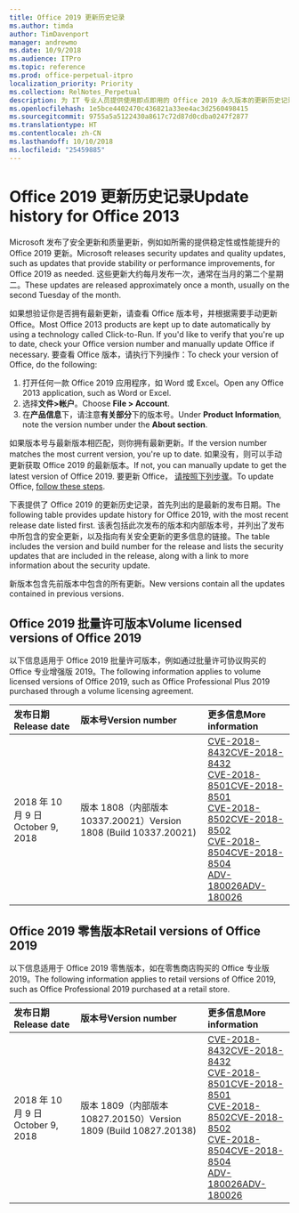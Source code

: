 ```yaml
---
title: Office 2019 更新历史记录
ms.author: timda
author: TimDavenport
manager: andrewmo
ms.date: 10/9/2018
ms.audience: ITPro
ms.topic: reference
ms.prod: office-perpetual-itpro
localization_priority: Priority
ms.collection: RelNotes_Perpetual
description: 为 IT 专业人员提供使用即点即用的 Office 2019 永久版本的更新历史记录
ms.openlocfilehash: 1e5bce4402470c436821a33ee4ac3d2560498415
ms.sourcegitcommit: 9755a5a5122430a8617c72d87d0cdba0247f2877
ms.translationtype: HT
ms.contentlocale: zh-CN
ms.lasthandoff: 10/10/2018
ms.locfileid: "25459885"
---
```

# <a name="update-history-for-office-2019"></a><span data-ttu-id="bc983-103">Office 2019 更新历史记录</span><span class="sxs-lookup"><span data-stu-id="bc983-103">Update history for Office 2013</span></span>

<span data-ttu-id="bc983-104">Microsoft 发布了安全更新和质量更新，例如如所需的提供稳定性或性能提升的 Office 2019 更新。</span><span class="sxs-lookup"><span data-stu-id="bc983-104">Microsoft releases security updates and quality updates, such as updates that provide stability or performance improvements, for Office 2019 as needed.</span></span> <span data-ttu-id="bc983-105">这些更新大约每月发布一次，通常在当月的第二个星期二。</span><span class="sxs-lookup"><span data-stu-id="bc983-105">These updates are released approximately once a month, usually on the second Tuesday of the month.</span></span>

<span data-ttu-id="bc983-106">如果想验证你是否拥有最新更新，请查看 Office 版本号，并根据需要手动更新 Office。</span><span class="sxs-lookup"><span data-stu-id="bc983-106">Most Office 2013 products are kept up to date automatically by using a technology called Click-to-Run. If you'd like to verify that you're up to date, check your Office version number and manually update Office if necessary.</span></span> <span data-ttu-id="bc983-107">要查看 Office 版本，请执行下列操作：</span><span class="sxs-lookup"><span data-stu-id="bc983-107">To check your version of Office, do the following:</span></span>

  1.    <span data-ttu-id="bc983-108">打开任何一款 Office 2019 应用程序，如 Word 或 Excel。</span><span class="sxs-lookup"><span data-stu-id="bc983-108">Open any Office 2013 application, such as Word or Excel.</span></span>
  2.    <span data-ttu-id="bc983-109">选择**文件>帐户**。</span><span class="sxs-lookup"><span data-stu-id="bc983-109">Choose **File > Account**.</span></span>
  3.    <span data-ttu-id="bc983-110">在**产品信息**下，请注意**有关部分**下的版本号。</span><span class="sxs-lookup"><span data-stu-id="bc983-110">Under **Product Information**, note the version number under the **About section**.</span></span>

<span data-ttu-id="bc983-111">如果版本号与最新版本相匹配，则你拥有最新更新。</span><span class="sxs-lookup"><span data-stu-id="bc983-111">If the version number matches the most current version, you're up to date.</span></span> <span data-ttu-id="bc983-112">如果没有，则可以手动更新获取 Office 2019 的最新版本。</span><span class="sxs-lookup"><span data-stu-id="bc983-112">If not, you can manually update to get the latest version of Office 2019.</span></span> <span data-ttu-id="bc983-113">要更新 Office， [请按照下列步骤](https://support.office.com/article/2ab296f3-7f03-43a2-8e50-46de917611c5)。</span><span class="sxs-lookup"><span data-stu-id="bc983-113">To update Office, [follow these steps](https://support.office.com/article/2ab296f3-7f03-43a2-8e50-46de917611c5).</span></span>


<span data-ttu-id="bc983-114">下表提供了 Office 2019 的更新历史记录，首先列出的是最新的发布日期。</span><span class="sxs-lookup"><span data-stu-id="bc983-114">The following table provides update history for Office 2019, with the most recent release date listed first.</span></span> <span data-ttu-id="bc983-115">该表包括此次发布的版本和内部版本号，并列出了发布中所包含的安全更新，以及指向有关安全更新的更多信息的链接。</span><span class="sxs-lookup"><span data-stu-id="bc983-115">The table includes the version and build number for the release and lists the security updates that are included in the release, along with a link to more information about the security update.</span></span>

<span data-ttu-id="bc983-116">新版本包含先前版本中包含的所有更新。</span><span class="sxs-lookup"><span data-stu-id="bc983-116">New versions contain all the updates contained in previous versions.</span></span>

## <a name="volume-licensed-versions-of-office-2019"></a><span data-ttu-id="bc983-117">Office 2019 批量许可版本</span><span class="sxs-lookup"><span data-stu-id="bc983-117">Volume licensed versions of Office 2019</span></span>
<span data-ttu-id="bc983-118">以下信息适用于 Office 2019 批量许可版本，例如通过批量许可协议购买的 Office 专业增强版 2019。</span><span class="sxs-lookup"><span data-stu-id="bc983-118">The following information applies to volume licensed versions of Office 2019, such as Office Professional Plus 2019 purchased through a volume licensing agreement.</span></span>

  
|<span data-ttu-id="bc983-119">**发布日期**</span><span class="sxs-lookup"><span data-stu-id="bc983-119">**Release date**</span></span>|<span data-ttu-id="bc983-120">**版本号**</span><span class="sxs-lookup"><span data-stu-id="bc983-120">**Version number**</span></span>|<span data-ttu-id="bc983-121">**更多信息**</span><span class="sxs-lookup"><span data-stu-id="bc983-121">**More information**</span></span>|
|:-----|:-----|:-----|
|<span data-ttu-id="bc983-122">2018 年 10 月 9 日</span><span class="sxs-lookup"><span data-stu-id="bc983-122">October 9, 2018</span></span>   |<span data-ttu-id="bc983-123">版本 1808（内部版本 10337.20021）</span><span class="sxs-lookup"><span data-stu-id="bc983-123">Version 1808 (Build 10337.20021)</span></span>  |[<span data-ttu-id="bc983-124">CVE-2018-8432</span><span class="sxs-lookup"><span data-stu-id="bc983-124">CVE-2018-8432</span></span>](https://portal.msrc.microsoft.com/en-US/security-guidance/advisory/CVE-2018-8432) <br/> [<span data-ttu-id="bc983-125">CVE-2018-8501</span><span class="sxs-lookup"><span data-stu-id="bc983-125">CVE-2018-8501</span></span>](https://portal.msrc.microsoft.com/en-US/security-guidance/advisory/CVE-2018-8501) <br/> [<span data-ttu-id="bc983-126">CVE-2018-8502</span><span class="sxs-lookup"><span data-stu-id="bc983-126">CVE-2018-8502</span></span>](https://portal.msrc.microsoft.com/en-US/security-guidance/advisory/CVE-2018-8502) <br/> [<span data-ttu-id="bc983-127">CVE-2018-8504</span><span class="sxs-lookup"><span data-stu-id="bc983-127">CVE-2018-8504</span></span>](https://portal.msrc.microsoft.com/en-US/security-guidance/advisory/CVE-2018-8504) <br/> [<span data-ttu-id="bc983-128">ADV-180026</span><span class="sxs-lookup"><span data-stu-id="bc983-128">ADV-180026</span></span>](https://portal.msrc.microsoft.com/en-US/security-guidance/advisory/ADV180026) <br/>|

## <a name="retail-versions-of-office-2019"></a><span data-ttu-id="bc983-129">Office 2019 零售版本</span><span class="sxs-lookup"><span data-stu-id="bc983-129">Retail versions of Office 2019</span></span>
<span data-ttu-id="bc983-130">以下信息适用于 Office 2019 零售版本，如在零售商店购买的 Office 专业版 2019。</span><span class="sxs-lookup"><span data-stu-id="bc983-130">The following information applies to retail versions of Office 2019, such as Office Professional 2019 purchased at a retail store.</span></span>

|<span data-ttu-id="bc983-131">**发布日期**</span><span class="sxs-lookup"><span data-stu-id="bc983-131">**Release date**</span></span>|<span data-ttu-id="bc983-132">**版本号**</span><span class="sxs-lookup"><span data-stu-id="bc983-132">**Version number**</span></span>|<span data-ttu-id="bc983-133">**更多信息**</span><span class="sxs-lookup"><span data-stu-id="bc983-133">**More information**</span></span>|
|:-----|:-----|:-----|
|<span data-ttu-id="bc983-134">2018 年 10 月 9 日</span><span class="sxs-lookup"><span data-stu-id="bc983-134">October 9, 2018</span></span>   |<span data-ttu-id="bc983-135">版本 1809（内部版本 10827.20150）</span><span class="sxs-lookup"><span data-stu-id="bc983-135">Version 1809 (Build 10827.20138)</span></span>  |[<span data-ttu-id="bc983-136">CVE-2018-8432</span><span class="sxs-lookup"><span data-stu-id="bc983-136">CVE-2018-8432</span></span>](https://portal.msrc.microsoft.com/en-US/security-guidance/advisory/CVE-2018-8432) <br/> [<span data-ttu-id="bc983-137">CVE-2018-8501</span><span class="sxs-lookup"><span data-stu-id="bc983-137">CVE-2018-8501</span></span>](https://portal.msrc.microsoft.com/en-US/security-guidance/advisory/CVE-2018-8501) <br/> [<span data-ttu-id="bc983-138">CVE-2018-8502</span><span class="sxs-lookup"><span data-stu-id="bc983-138">CVE-2018-8502</span></span>](https://portal.msrc.microsoft.com/en-US/security-guidance/advisory/CVE-2018-8502) <br/> [<span data-ttu-id="bc983-139">CVE-2018-8504</span><span class="sxs-lookup"><span data-stu-id="bc983-139">CVE-2018-8504</span></span>](https://portal.msrc.microsoft.com/en-US/security-guidance/advisory/CVE-2018-8504) <br/> [<span data-ttu-id="bc983-140">ADV-180026</span><span class="sxs-lookup"><span data-stu-id="bc983-140">ADV-180026</span></span>](https://portal.msrc.microsoft.com/en-US/security-guidance/advisory/ADV180026) <br/>|
